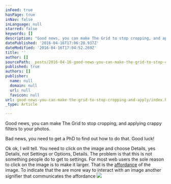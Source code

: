 ```yaml
---
inFeed: true
hasPage: true
inNav: false
inLanguage: null
starred: false
keywords: []
description: "Good news, you can make The Grid to stop cropping, and applying crappy filters to your photos.\_"
datePublished: '2016-04-16T17:06:28.937Z'
dateModified: '2016-04-16T17:04:52.269Z'
title: ''
author: []
sourcePath: _posts/2016-04-16-good-news-you-can-make-the-grid-to-stop-cropping-and-apply.md
published: true
authors: []
publisher:
  name: null
  domain: null
  url: null
  favicon: null
url: good-news-you-can-make-the-grid-to-stop-cropping-and-apply/index.html
_type: Article

---
```

Good news, you can make The Grid to stop cropping, and applying crappy filters to your photos. 

Bad news, you need to get a PhD to find out how to do that. Good luck!

Ok ok, I will tell. You need to click on the image and choose Details, yes Details, not Settings or Options, Details. The problem is that this is not something people do to get to settings. For most web users the sole reason to click on the image is to make it larger. That is the [affordance][0] of the image. To indicate that the are more way to interact with an image another signifier that communicates the affordance
![](https://the-grid-user-content.s3-us-west-2.amazonaws.com/903913f3-0087-4f9a-ad8b-49089b9f58b2.jpg)

[0]: http://www.jnd.org/dn.mss/affordances_and.html
